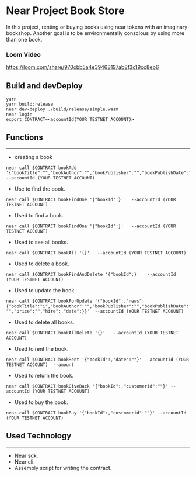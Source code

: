 # Near Project Book Store

In this project, renting or buying books using near tokens with an imaginary bookshop.
 Another goal is to be environmentally conscious by using more than one book.

### Loom Video

https://loom.com/share/970cbb5a4e39468197ab8f3c19cc8eb6

## Build and devDeploy
```
yarn
yarn build:release
near dev-deploy ./build/release/simple.wasm
near login
export CONTRACT=<accountId(YOUR TESTNET ACCOUNT)>

```


## Functions

------
- creating a book
```
near call $CONTRACT bookAdd '{"bookTitle":"","bookAuthor":"","bookPublisher":"","bookPublishDate":"","price":"","hire":,"date":""}'   --accountId (YOUR TESTNET ACCOUNT)
```
- Use to find the book.

```
near call $CONTRACT bookFindOne '{"bookId":}'   --accountId (YOUR TESTNET ACCOUNT)
```

- Used to find a book.

```
near call $CONTRACT bookFindOne '{"bookId":}'   --accountId (YOUR TESTNET ACCOUNT)

```

- Used to see all books.

```
near call $CONTRACT bookAll '{}'   --accountId (YOUR TESTNET ACCOUNT)
```

- Used to delete a book.

```
near call $CONTRACT bookFindAndDelete '{"bookId":}'   --accountId (YOUR TESTNET ACCOUNT)
```

- Used to update the book.

```
near call $CONTRACT bookForUpdate '{"bookId":,"news":{"bookTitle":"ı","bookAuthor":"","bookPublisher":"","bookPublishDate": "","price":"","hire":,"date":}}'  --accountId (YOUR TESTNET ACCOUNT)
```
- Used to delete all books.

```
near call $CONTRACT bookAllDelete '{}'   --accountId (YOUR TESTNET ACCOUNT)

```

- Used to rent the book.

```
near call $CONTRACT bookRent '{"bookId":,"date":""}' --accountId (YOUR TESTNET ACCOUNT)  --amount 

```

- Used to return the book.

```
near call $CONTRACT bookGiveBack '{"bookId":,"customerid":""}' --accountId (YOUR TESTNET ACCOUNT)

```

- Used to buy the book.

```
near call $CONTRACT bookBuy '{"bookId":,"customerid":""}' --accountId (YOUR TESTNET ACCOUNT)
```

## Used Technology

--------

- Near sdk.
- Near cli.
- Assemply script for writing the contract.

